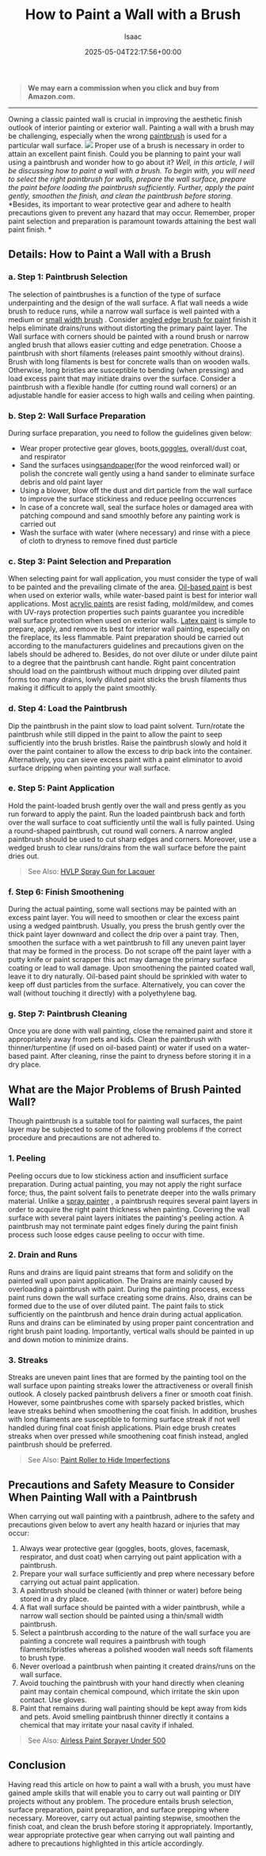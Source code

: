 ﻿---
author: Isaac
layout: post
title: How to Paint a Wall with a Brush
date: '2025-05-04T22:17:56+00:00'
categories:
- DIY Paintings
tags: []
slug: /how-to-paint-a-wall-with-a-brush/
lastmod: 2025-05-07T12:21:27+03:00
---
> **We may earn a commission when you click and buy from Amazon.com.**
>

---
Owning a classic painted wall is crucial in improving the aesthetic finish outlook of interior painting or exterior wall. Painting a wall with a brush may be challenging, especially when the wrong
[paintbrush](https://www.amazon.com/dp/B07JHQ4L4F/?tag=p-policy-20)
is used for a particular wall surface.
![](/assets/img/12/Pest-Control.jpg)
Proper use of a brush is necessary in order to attain an excellent paint finish. Could you be planning to paint your wall using a paintbrush and wonder how to go about it?
*Well, in this article, I will be discussing how to paint a wall with a brush. To begin with, you will need to select the right paintbrush for walls, prepare the wall surface, prepare the paint before loading the paintbrush sufficiently. Further, apply the paint gently, smoothen the finish, and clean the paintbrush before storing.*
*Besides, its important to wear protective gear and adhere to health precautions given to prevent any hazard that may occur. Remember, proper paint selection and preparation is paramount towards attaining the best wall paint finish. *
## Details: How to Paint a Wall with a Brush
### a. Step 1: Paintbrush Selection
The selection of paintbrushes is a function of the type of surface underpainting and the design of the wall surface. A flat wall needs a wide brush to reduce runs, while a narrow wall surface is well painted with a medium or
[small width brush](https://www.amazon.com/dp/B000PGRPU2/?tag=p-policy-20)
.
Consider
[angled edge brush for paint](https://pestpolicy.com/best-paint-brushes-for-edging/)
finish  it helps eliminate drains/runs without distorting the primary paint layer. The Wall surface with corners should be painted with a round brush or narrow angled brush that allows easier cutting and edge penetration.
Choose a paintbrush with short filaments (releases paint smoothly without drains). Brush with long filaments is best for concrete walls than on wooden walls.
Otherwise, long bristles are susceptible to bending (when pressing) and load excess paint that may initiate drains over the surface.
Consider a paintbrush with a flexible handle (for cutting round wall corners) or an adjustable handle for easier access to high walls and ceiling when painting.
### b. Step 2: Wall Surface Preparation
During surface preparation, you need to follow the guidelines given below:
- Wear proper protective gear  gloves, boots,[goggles](https://pestpolicy.com/best-safety-glasses-for-spray-painting/), overall/dust coat, and respirator
- Sand the surfaces using[sandpaper](https://pestpolicy.com/what-grit-sandpaper-for-primer-before-paint/)(for the wood reinforced wall) or polish the concrete wall gently using a hand sander to eliminate surface debris and old paint layer
- Using a blower, blow off the dust and dirt particle from the wall surface to improve the surface stickiness and reduce peeling occurrences
- In case of a concrete wall, seal the surface holes or damaged area with patching compound and sand smoothly before any painting work is carried out
- Wash the surface with water (where necessary) and rinse with a piece of cloth to dryness to remove fined dust particle
### c. Step 3: Paint Selection and Preparation
When selecting paint for wall application, you must consider the type of wall to be painted and the prevailing climate of the area.
[Oil-based paint](https://pestpolicy.com/best-paint-brushes-for-oil-based-paint/)
is best when used on exterior walls, while water-based paint is best for interior wall applications.
Most
[acrylic paints](https://pestpolicy.com/can-you-use-acrylic-paint-on-metal/)
are resist fading, mold/mildew, and comes with UV-rays protection properties  such paints guarantee you incredible wall surface protection when used on exterior walls.
[Latex paint](https://pestpolicy.com/best-hvlp-paint-sprayer-for-latex-paint/)
is simple to prepare, apply, and remove  its best for interior wall painting, especially on the fireplace, its less flammable.
Paint preparation should be carried out according to the manufacturers guidelines and precautions given on the labels should be adhered to. Besides, do not over dilute or under dilute paint to a degree that the paintbrush cant handle.
Right paint concentration should load on the paintbrush without much dripping  over diluted paint forms too many drains, lowly diluted paint sticks the brush filaments thus making it difficult to apply the paint smoothly.
### d. Step 4: Load the Paintbrush
Dip the paintbrush in the paint slow to load paint solvent. Turn/rotate the paintbrush while still dipped in the paint to allow the paint to seep sufficiently into the brush bristles.
Raise the paintbrush slowly and hold it over the paint container to allow the excess to drip back into the container. Alternatively, you can sieve excess paint with a paint eliminator to avoid surface dripping when painting your wall surface.
### e. Step 5: Paint Application
Hold the paint-loaded brush gently over the wall and press gently as you run forward to apply the paint. Run the loaded paintbrush back and forth over the wall surface to coat sufficiently until the wall is fully painted.
Using a round-shaped paintbrush, cut round wall corners. A narrow angled paintbrush should be used to cut sharp edges and corners.
Moreover, use a wedged brush to clear runs/drains from the wall surface before the paint dries out.
> See Also:
> [HVLP Spray Gun for Lacquer](https://pestpolicy.com/best-hvlp-spray-gun-for-lacquer/)
### f. Step 6: Finish Smoothening
During the actual painting, some wall sections may be painted with an excess paint layer. You will need to smoothen or clear the excess paint using a wedged paintbrush.
Usually, you press the brush gently over the thick paint layer downward and collect the drip over a paint tray.
Then, smoothen the surface with a wet paintbrush to fill any uneven paint layer that may be formed in the process. Do not scrape off the paint layer with a putty knife or paint scrapper  this act may damage the primary surface coating or lead to wall damage.
Upon smoothening the painted coated wall, leave it to dry naturally. Oil-based paint should be sprinkled with water to keep off dust particles from the surface. Alternatively, you can cover the wall (without touching it directly) with a polyethylene bag.
### g. Step 7: Paintbrush Cleaning
Once you are done with wall painting, close the remained paint and store it appropriately  away from pets and kids.
Clean the paintbrush with thinner/turpentine (if used on oil-based paint) or water if used on a water-based paint.
After cleaning, rinse the paint to dryness before storing it in a dry place.
## What are the Major Problems of Brush Painted Wall?
Though paintbrush is a suitable tool for painting wall surfaces, the paint layer may be subjected to some of the following problems if the correct procedure and precautions are not adhered to.
### 1. Peeling
Peeling occurs due to low stickiness action and insufficient surface preparation. During actual painting, you may not apply the right surface force; thus, the paint solvent fails to penetrate deeper into the walls primary material.
Unlike a
[spray painter](https://pestpolicy.com/best-paint-sprayer-under-200/)
, a paintbrush requires several paint layers in order to acquire the right paint thickness when painting. Covering the wall surface with several paint layers initiates the painting's peeling action.
A paintbrush may not terminate paint edges finely during the paint finish process  such loose edges cause peeling to occur with time.
### 2. Drain and Runs
Runs and drains are liquid paint streams that form and solidify on the painted wall upon paint application. The Drains are mainly caused by overloading a paintbrush with paint. During the painting process, excess paint runs down the wall surface creating some drains.
Also, drains can be formed due to the use of over diluted paint. The paint fails to stick sufficiently on the paintbrush and hence drain during actual application. Runs and drains can be eliminated by using proper paint concentration and right brush paint loading.
Importantly, vertical walls should be painted in up and down motion to minimize drains.
### 3. Streaks
Streaks are uneven paint lines that are formed by the painting tool on the wall surface upon painting  streaks lower the attractiveness or overall finish outlook. A closely packed paintbrush delivers a finer or smooth coat finish.
However, some paintbrushes come with sparsely packed bristles, which leave streaks behind when smoothening the coat finish.
In addition, brushes with long filaments are susceptible to forming surface streak if not well handled during final coat finish applications.
Plain edge brush creates streaks when over pressed while smoothening coat finish  instead, angled paintbrush should be preferred.
> See Also:
> [Paint Roller to Hide Imperfections](https://pestpolicy.com/best-paint-roller-to-hide-imperfections/)
## Precautions and Safety Measure to Consider When Painting Wall with a Paintbrush
When carrying out wall painting with a paintbrush, adhere to the safety and precautions given below to avert any health hazard or injuries that may occur:
1. Always wear protective gear (goggles, boots, gloves, facemask, respirator, and dust coat) when carrying out paint application with a paintbrush.
2. Prepare your wall surface sufficiently and prep where necessary before carrying out actual paint application.
3. A paintbrush should be cleaned (with thinner or water) before being stored in a dry place.
4. A flat wall surface should be painted with a wider paintbrush, while a narrow wall section should be painted using a thin/small width paintbrush.
5. Select a paintbrush according to the nature of the wall surface you are painting  a concrete wall requires a paintbrush with tough filaments/bristles whereas a polished wooden wall needs soft filaments to brush type.
6. Never overload a paintbrush when painting  it created drains/runs on the wall surface.
7. Avoid touching the paintbrush with your hand directly when cleaning  paint may contain chemical compound, which irritate the skin upon contact. Use gloves.
8. Paint that remains during wall painting should be kept away from kids and pets.
Avoid smelling paintbrush thinner directly  it contains a chemical that may irritate your nasal cavity if inhaled.
> See Also:
> [Airless Paint Sprayer Under 500](https://pestpolicy.com/best-airless-paint-sprayer-under-500/)
## Conclusion
Having read this article on how to paint a wall with a brush, you must have gained ample skills that will enable you to carry out wall painting or DIY projects without any problem.
The procedure entails brush selection, surface preparation, paint preparation, and surface prepping where necessary. Moreover, carry out actual painting stepwise, smoothen the finish coat, and clean the brush before storing it appropriately.
Importantly, wear appropriate protective gear when carrying out wall painting and adhere to precautions highlighted in this article accordingly.